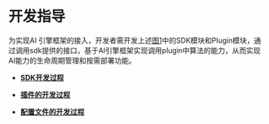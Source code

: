 # 开发指导<a name="ZH-CN_TOPIC_0000001090475723"></a>

为实现AI 引擎框架的接入，开发者需开发上述[图1](subsys-aiframework-guide.md#fig143186187187)中的SDK模块和Plugin模块，通过调用sdk提供的接口，基于AI引擎框架实现调用plugin中算法的能力，从而实现AI能力的生命周期管理和按需部署功能。

-   **[SDK开发过程](subsys-aiframework-devguide-sdk.md)**  

-   **[插件的开发过程](subsys-aiframework-devguide-plugin.md)**  

-   **[配置文件的开发过程](subsys-aiframework-devguide-conf.md)**  


